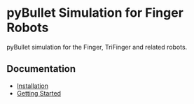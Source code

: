 # pyBullet Simulation for Finger Robots

pyBullet simulation for the Finger, TriFinger and related robots.


## Documentation

- [Installation](docs/installation.md)
- [Getting Started](docs/getting_started.rst)
